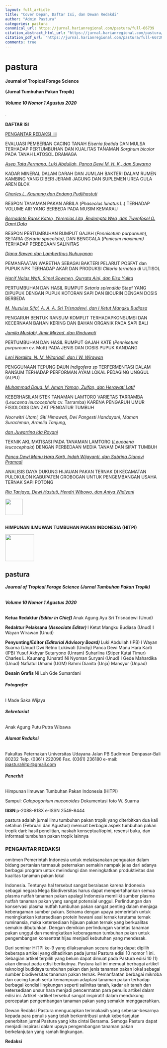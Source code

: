 ```yaml
---
layout: full_article
title: "Cover Depan, Daftar Isi, dan Dewan Redakdi"
author: "Admin Pastura"
categories: pastura
canonical_url: https://jurnal.harianregional.com/pastura/full-66739 
citation_abstract_html_url: "https://jurnal.harianregional.com/pastura/id-66739"
citation_pdf_url: "https://jurnal.harianregional.com/pastura/full-66739"  
comments: true
---
```


<a name="caption1"></a>
<h1><a name="bookmark0"></a><span class="font4"><a name="bookmark1"></a>pastura</span></h1>
<h4><a name="bookmark2"></a><span class="font8" style="font-weight:bold;"><a name="bookmark3"></a>Journal of Tropical Forage Science</span><br><br><span class="font8" style="font-weight:bold;"><a name="bookmark4"></a>(Jurnal Tumbuhan Pakan Tropik)</span></h4>
<h5><a name="bookmark5"></a><span class="font7"><a name="bookmark6"></a>Volume 10 Nomor 1 Agustus 2020</span></h5>
<p><span class="font9"><sup>.</sup></span></p>
<p><span class="font0" style="font-weight:bold;">DAFTAR ISI</span></p>
<p><a href="#bookmark7"><span class="font5">PENGANTAR REDAKSI &nbsp;iii</span></a></p>
<p><span class="font5">EVALUASI PEMBERIAN CACING TANAH </span><span class="font5" style="font-style:italic;">Eisenia foetida</span><span class="font5"> DAN MULSA TERHADAP PERTUMBUHAN DAN KUALITAS TANAMAN </span><span class="font5" style="font-style:italic;">Sorghum bicolor</span><span class="font5"> PADA TANAH LATOSOL DRAMAGA</span></p>
<p><a href="#bookmark8"><span class="font5" style="font-style:italic;">Asep Tata Permana, Luki Abdullah, Panca Dewi M. H. K., dan Suwarno </span></a></p>
<p><span class="font5">KADAR MINERAL DALAM DARAH DAN JUMLAH BAKTERI DALAM RUMEN KAMBING YANG DIBERI JERAMI JAGUNG DAN SUPLEMEN UREA GULA AREN BLOK</span></p>
<p><a href="#bookmark9"><span class="font5" style="font-style:italic;">Charles L. Kaunang dan Endang Pudjihastuti </span></a></p>
<p><span class="font5">RESPON TANAMAN PAKAN ARBILA (</span><span class="font5" style="font-style:italic;">Phaseolus lunatus</span><span class="font5"> L.) TERHADAP VOLUME AIR YANG BERBEDA PADA MUSIM KEMARAU</span></p>
<p><a href="#bookmark10"><span class="font5" style="font-style:italic;">Bernadete Barek Koten, Yeremias Lita, Redempta Wea, dan Twenfosel O. Dami Dato </span></a></p>
<p><span class="font5">RESPON PERTUMBUHAN RUMPUT GAJAH (</span><span class="font5" style="font-style:italic;">Pennisetum purpureum</span><span class="font5">), SETARIA (</span><span class="font5" style="font-style:italic;">Setaria spacelata)</span><span class="font5">, DAN BENGGALA (</span><span class="font5" style="font-style:italic;">Panicum maximum)</span><span class="font5"> TERHADAP PERBEDAAN SALINITAS</span></p>
<p><a href="#bookmark11"><span class="font5" style="font-style:italic;">Diana Sawen dan Lamberthus Nuhuyanan </span></a></p>
<p><span class="font5">PEMANFAATAN WARETHA SEBAGAI BAKTERI PELARUT POSFAT dan PUPUK NPK TERHADAP AKAR DAN PRODUKSI </span><span class="font5" style="font-style:italic;">Clitoria ternatea</span><span class="font5"> di ULTISOL</span></p>
<p><a href="#bookmark12"><span class="font5" style="font-style:italic;">Hanif Nalas Wafi, Simel Sowmen, Qurrata Aini, dan Elsa Yulita </span></a></p>
<p><span class="font5">PERTUMBUHAN DAN HASIL RUMPUT </span><span class="font5" style="font-style:italic;">Setaria splendida</span><span class="font5"> Stapf YANG DIPUPUK DENGAN PUPUK KOTORAN SAPI DAN BIOURIN DENGAN DOSIS BERBEDA</span></p>
<p><a href="#bookmark13"><span class="font5" style="font-style:italic;">M. Nuzulus Sifa’, A. A. A. Sri Trisnadewi, dan I Ketut Mangku Budiasa </span></a></p>
<p><span class="font5">PENGARUH BENTUK RANSUM KOMPLIT TERHADAPKONSUMSI DAN KECERNAAN BAHAN KERING DAN BAHAN ORGANIK PADA SAPI BALI</span></p>
<p><a href="#bookmark14"><span class="font5" style="font-style:italic;">Jamila Mustabi, Amir Mirzad, dan Rinduwati </span></a></p>
<p><span class="font5">PERTUMBUHAN DAN HASIL RUMPUT GAJAH KATE (</span><span class="font5" style="font-style:italic;">Pennisetum purpureum</span><span class="font5"> cv. Mott) PADA JENIS DAN DOSIS PUPUK KANDANG</span></p>
<p><a href="#bookmark15"><span class="font5" style="font-style:italic;">Leni Noralita, N. M. Witariadi, dan I W. Wirawan </span></a></p>
<p><span class="font5">PENGGUNAAN TEPUNG DAUN </span><span class="font5" style="font-style:italic;">Indigofera sp</span><span class="font5"> TERFERMENTASI DALAM RANSUM TERHADAP PERFORMAN AYAM LOKAL PEDAGING UNGGUL (ALPU)</span></p>
<p><a href="#bookmark16"><span class="font5" style="font-style:italic;">Muhammad Daud, M. Aman Yaman, Zulfan, dan Herawati Latif </span></a></p>
<p><span class="font5">KEBERHASILAN STEK TANAMAN LAMTORO VARIETAS TARRAMBA (</span><span class="font5" style="font-style:italic;">Leucaena leucocephala</span><span class="font5"> cv. Tarramba) KARENA PENGARUH UMUR FISIOLOGIS DAN ZAT PENGATUR TUMBUH</span></p>
<p><span class="font5" style="font-style:italic;">Noorwitri Utami, Siti Himawati, Dwi Pangesti Handayani, Maman Surachman, Armelia Tanjung,</span></p>
<p><a href="#bookmark17"><span class="font5" style="font-style:italic;">dan Juwartina Ida Royani </span></a></p>
<p><span class="font5">TEKNIK AKLIMATISASI PADA TANAMAN LAMTORO (</span><span class="font5" style="font-style:italic;">Leucaena leucocephala</span><span class="font5">) DENGAN PERBEDAAN MEDIA TANAM DAN SIFAT TUMBUH</span></p>
<p><a href="#bookmark18"><span class="font5" style="font-style:italic;">Panca Dewi Manu Hara Karti, Indah Wijayanti, dan Sabrina Dianovi Pramadi </span></a></p>
<p><span class="font5">ANALISIS DAYA DUKUNG HIJAUAN PAKAN TERNAK DI KECAMATAN PULOKULON KABUPATEN GROBOGAN UNTUK PENGEMBANGAN USAHA TERNAK SAPI POTONG</span></p>
<p><a href="#bookmark19"><span class="font5" style="font-style:italic;">Ria Tanjaya, Dewi Hastuti, Hendri Wibowo, dan Aniya Widiyani </span></a></p>
<div><img src="https://jurnal.harianregional.com/media/66739-1.jpg" alt="" style="width:42pt;height:39pt;">
</div><br clear="all">
<p><span class="font6" style="font-weight:bold;">HIMPUNAN ILMUWAN TUMBUHAN PAKAN INDONESIA (HITPI)</span></p><img src="https://jurnal.harianregional.com/media/66739-2.jpg" alt="" style="width:70pt;height:65pt;">
<h2><a name="bookmark20"></a><span class="font3"><a name="bookmark21"></a>pastura</span></h2>
<h6><a name="bookmark22"></a><span class="font6" style="font-weight:bold;"><a name="bookmark23"></a>Journal of Tropical Forage Science (Jurnal Tumbuhan Pakan Tropik)</span></h6>
<h6><a name="bookmark24"></a><span class="font6" style="font-weight:bold;"><a name="bookmark25"></a>Volume 10 Nomor 1 Agustus 2020</span></h6>
<p><span class="font6" style="font-weight:bold;">Ketua Redaktur </span><span class="font6" style="font-weight:bold;font-style:italic;">(Editor in Chief) </span><span class="font6">Anak Agung Ayu Sri Trisnadewi (Unud)</span></p>
<p><span class="font6" style="font-weight:bold;">Redaktur Pelaksana </span><span class="font6" style="font-weight:bold;font-style:italic;">(Associate Editor) </span><span class="font6">I Ketut Mangku Budiasa (Unud) I Wayan Wirawan (Unud)</span></p>
<p><span class="font6" style="font-weight:bold;">Penyunting/Editor </span><span class="font6" style="font-weight:bold;font-style:italic;">(Editorial Advisory Board) </span><span class="font6">Luki Abdullah (IPB) I Wayan Suarna (Unud) Dwi Retno Lukiwati (Undip) Panca Dewi Manu Hara Karti (IPB) Yusuf Akhyar Sutaryono (Unram) Suharlina (Stiper Kutai Timur) Charles L. Kaunang (Unsrat) Ni Nyoman Suryani (Unud) I Gede Mahardika (Unud) Nafiatul Umami (UGM) Rahmi Dianita (Unja) Mansyur (Unpad)</span></p>
<p><span class="font6" style="font-weight:bold;">Desain Grafis </span><span class="font6">Ni Luh Gde Sumardani</span></p>
<h6><a name="bookmark26"></a><span class="font6" style="font-weight:bold;"><a name="bookmark27"></a>Fotografer</span></h6>
<p><span class="font6">I Made Saka Wijaya</span></p>
<h6><a name="bookmark28"></a><span class="font6" style="font-weight:bold;"><a name="bookmark29"></a>Sekretariat</span></h6>
<p><span class="font6">Anak Agung Putu Putra Wibawa</span></p>
<h6><a name="bookmark30"></a><span class="font6" style="font-weight:bold;"><a name="bookmark31"></a>Alamat Redaksi</span></h6>
<p><span class="font6">Fakultas Peternakan Universitas Udayana Jalan PB Sudirman Denpasar-Bali 80232 Telp. (0361) 222096 Fax. (0361) 236180 e-mail: </span><a href="mailto:jpasturahitpi@gmail.com"><span class="font6">jpasturahitpi@gmail.com</span></a></p>
<h6><a name="bookmark32"></a><span class="font6" style="font-weight:bold;"><a name="bookmark33"></a>Penerbit</span></h6>
<p><span class="font6">Himpunan Ilmuwan Tumbuhan Pakan Indonesia (HITPI)</span></p>
<p><span class="font6">Sampul: </span><span class="font6" style="font-style:italic;">Calopogonium muconoides </span><span class="font6">Dokumentasi foto W. Suarna</span></p>
<p><span class="font6" style="font-weight:bold;">ISSN </span><span class="font6">p-2088-818X e-ISSN 2549-8444</span></p>
<p><span class="font0">pastura </span><span class="font5">adalah jurnal ilmu tumbuhan pakan tropik yang diterbitkan dua kali setahun (Februari dan Agustus) memuat berbagai aspek tumbuhan pakan tropik dari: hasil penelitian, naskah konseptual/opini, resensi buku, dan informasi tumbuhan pakan tropik lainnya</span></p>
<h3><a name="bookmark7"></a><span class="font2" style="font-weight:bold;"><a name="bookmark34"></a>PENGANTAR REDAKSI</span></h3>
<p><span class="font6">omitmen Pemerintah Indonesia untuk melaksanakan penguatan dalam bidang pertanian termasuk peternakan semakin nampak jelas dari adanya berbagai program untuk melindungi dan meningkatkan produktivitas dan kualitas tanaman pakan lokal</span></p>
<p><span class="font6">Indonesia. Tentunya hal tersebut sangat beralasan karena Indonesia sebagai negara Mega Biodiversitas harus dapat mempertahankan semua plasma nutfah tanaman pakan apalagi Indonesia memiliki sumber plasma nutfah tanaman pakan yang sangat potensial unggul. Perlindungan dan konservasi plasma nutfah tumbuhan pakan sangat penting dalam menjaga keberagaman sumber pakan. Seirama dengan upaya pemerintah untuk meningkatkan ketersediaan protein hewani asal ternak terutama ternak ruminansia, maka ketersediaan hijauan pakan ternak yang berkualitas semakin dibutuhkan. Dengan demikian perlindungan varietas tanaman pakan unggul dan meningkatkan keberagaman tumbuhan pakan untuk pengembangan konsentrat hijau menjadi kebutuhan yang mendesak.</span></p>
<p><span class="font6">Dari seminar HITPI ke-9 yang dilaksanakan secara daring dapat dipilih beberapa artikel yang dihadirkan pada jurnal Pastura edisi 10 nomor 1 ini. Sebagian artikel terpilih yang belum dapat dimuat pada Pastura edisi 10 (1) akan dimuat pada edisi berikutnya. Pastura kali ini memuat berbagai artikel teknologi budidaya tumbuhan pakan dan jenis tanaman pakan lokal sebagai sumber biodiversitas tanaman pakan ternak. Pemanfaatan berbagai mikroba dan cacing tanah serta kemampuan adaptasi tanaman pakan terhadap berbagai kondisi lingkungan seperti salinitas tanah, kadar air tanah dan ketersediaan unsur hara menjadi pencermatan para penulis artikel dalam edisi ini. Artikel -artikel tersebut sangat inspiratif dalam mendukung percepatan pengembangan tanaman pakan yang semakin menggaerahkan.</span></p>
<p><span class="font6">Dewan Redaksi Pastura mengucapkan terimakasih yang sebesar-besarnya kepada para penulis yang telah berkontribusi untuk keberlanjutan penerbitan jurnal Pastura yang kita cintai Bersama. Semoga Pastura dapat menjadi inspirasi dalam upaya pengembangan tanaman pakan berkelanjutan yang ramah lingkungan.</span></p>
<p><span class="font6" style="font-weight:bold;">Redaksi</span></p>